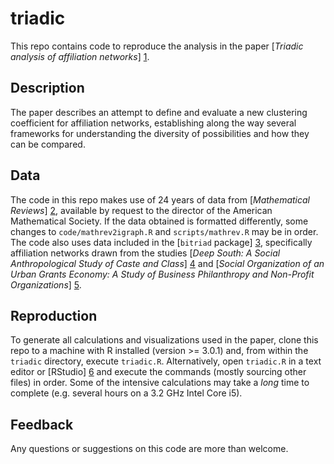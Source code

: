 # triadic

This repo contains code to reproduce the analysis in the paper [*Triadic analysis of affiliation networks*] [1].

[1]: http://arxiv.org/abs/1502.07016

## Description

The paper describes an attempt to define and evaluate a new clustering coefficient for affiliation networks, establishing along the way several frameworks for understanding the diversity of possibilities and how they can be compared.

## Data

The code in this repo makes use of 24 years of data from [*Mathematical Reviews*] [2], available by request to the director of the American Mathematical Society. If the data obtained is formatted differently, some changes to `code/mathrev2igraph.R` and `scripts/mathrev.R` may be in order. The code also uses data included in the [`bitriad` package] [3], specifically affiliation networks drawn from the studies [*Deep South: A Social Anthropological Study of Caste and Class*] [4] and [*Social Organization of an Urban Grants Economy: A Study of Business Philanthropy and Non-Profit Organizations*] [5].

[2]: http://www.ams.org/mr-database
[3]: https://github.com/corybrunson/bitriad
[4]: http://books.google.com/books?id=Q3b9QTOgLFcC
[5]: http://books.google.com/books?id=fR-LBQAAQBAJ

## Reproduction

To generate all calculations and visualizations used in the paper, clone this repo to a machine with R installed (version >= 3.0.1) and, from within the `triadic` directory, execute `triadic.R`. Alternatively, open `triadic.R` in a text editor or [RStudio] [6] and execute the commands (mostly sourcing other files) in order. Some of the intensive calculations may take a *long* time to complete (e.g. several hours on a 3.2 GHz Intel Core i5).

[6]: http://www.rstudio.com/

## Feedback

Any questions or suggestions on this code are more than welcome.
